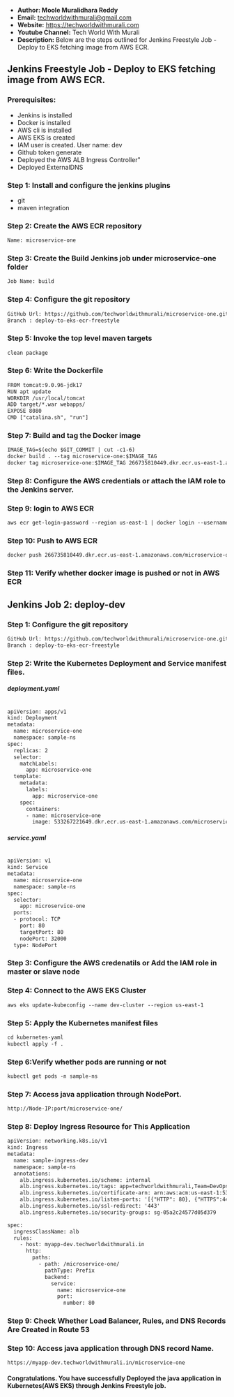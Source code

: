 + <b>Author: Moole Muralidhara Reddy</b></br>
+ <b>Email:</b> techworldwithmurali@gmail.com</br>
+ <b>Website:</b> https://techworldwithmurali.com </br>
+ <b>Youtube Channel:</b> Tech World With Murali</br>
+ <b>Description:</b> Below are the steps outlined for Jenkins Freestyle Job - Deploy to EKS fetching image from AWS ECR.</br>

## Jenkins Freestyle Job - Deploy to EKS fetching image from AWS ECR.

### Prerequisites:
+ Jenkins is installed
+ Docker is installed
+ AWS cli is installed
+ AWS EKS is created
+ IAM user is created.  User name: dev
+ Github token generate
+ Deployed the AWS ALB Ingress Controller"
+ Deployed ExternalDNS

### Step 1: Install and configure the jenkins plugins
 + git
 + maven integration

### Step 2: Create the AWS ECR  repository
```xml
Name: microservice-one
```

### Step 3: Create the Build Jenkins job under microservice-one folder
```xml
Job Name: build
```
### Step 4: Configure the git repository
```xml
GitHub Url: https://github.com/techworldwithmurali/microservice-one.git
Branch : deploy-to-eks-ecr-freestyle
```
### Step 5: Invoke the top level maven targets
```xml
clean package
```
### Step 6: Write the Dockerfile
```xml
FROM tomcat:9.0.96-jdk17
RUN apt update
WORKDIR /usr/local/tomcat
ADD target/*.war webapps/
EXPOSE 8080
CMD ["catalina.sh", "run"]
```
### Step 7: Build and tag the Docker image
```xml
IMAGE_TAG=$(echo $GIT_COMMIT | cut -c1-6)
docker build . --tag microservice-one:$IMAGE_TAG
docker tag microservice-one:$IMAGE_TAG 266735810449.dkr.ecr.us-east-1.amazonaws.com/microservice-one:$IMAGE_TAG
```
### Step 8: Configure the AWS credentials or attach the IAM role to the Jenkins server.

### Step 9: login to AWS ECR
```xml
aws ecr get-login-password --region us-east-1 | docker login --username AWS --password-stdin 266735810449.dkr.ecr.us-east-1.amazonaws.com
```
### Step 10: Push to AWS ECR
```xml
docker push 266735810449.dkr.ecr.us-east-1.amazonaws.com/microservice-one:$IMAGE_TAG
```
### Step 11: Verify whether docker image is pushed or not in AWS ECR
## Jenkins Job 2: deploy-dev
### Step 1: Configure the git repository
```xml
GitHub Url: https://github.com/techworldwithmurali/microservice-one.git
Branch : deploy-to-eks-ecr-freestyle
```
### Step 2: Write the Kubernetes Deployment and Service manifest files.
##### deployment.yaml
```xml

apiVersion: apps/v1
kind: Deployment
metadata:
  name: microservice-one
  namespace: sample-ns
spec:
  replicas: 2
  selector:
    matchLabels:
      app: microservice-one
  template:
    metadata:
      labels:
        app: microservice-one
    spec:
      containers:
      - name: microservice-one
        image: 533267221649.dkr.ecr.us-east-1.amazonaws.com/microservice-one:latest
```
##### service.yaml
```xml

apiVersion: v1
kind: Service
metadata:
  name: microservice-one
  namespace: sample-ns
spec:
  selector:
    app: microservice-one
  ports:
  - protocol: TCP
    port: 80
    targetPort: 80
    nodePort: 32000
  type: NodePort

```
### Step 3: Configure the AWS credenatils or Add the IAM role in master or slave node

### Step 4: Connect to the AWS EKS Cluster
```xml
aws eks update-kubeconfig --name dev-cluster --region us-east-1
```
### Step 5: Apply the Kubernetes manifest files
```xml
cd kubernetes-yaml
kubectl apply -f .
```
### Step 6:Verify whether pods are running or not
```xml
kubectl get pods -n sample-ns
```
### Step 7: Access java application through NodePort.
```xml
http://Node-IP:port/microservice-one/
```

### Step 8: Deploy Ingress Resource for This Application
```xml
apiVersion: networking.k8s.io/v1
kind: Ingress
metadata:
  name: sample-ingress-dev
  namespace: sample-ns
  annotations:
    alb.ingress.kubernetes.io/scheme: internal
    alb.ingress.kubernetes.io/tags: app=techworldwithmurali,Team=DevOps
    alb.ingress.kubernetes.io/certificate-arn: arn:aws:acm:us-east-1:533267221649:certificate/00cbdeae-a854-412c-87dd-a79eae85a402
    alb.ingress.kubernetes.io/listen-ports: '[{"HTTP": 80}, {"HTTPS":443}]'
    alb.ingress.kubernetes.io/ssl-redirect: '443'
    alb.ingress.kubernetes.io/security-groups: sg-05a2c24577d05d379

spec:
  ingressClassName: alb
  rules:
    - host: myapp-dev.techworldwithmurali.in
      http:
        paths:
          - path: /microservice-one/
            pathType: Prefix
            backend:
              service:
                name: microservice-one
                port:
                  number: 80

```

### Step 9: Check Whether Load Balancer, Rules, and DNS Records Are Created in Route 53

### Step 10: Access java application through DNS record Name.
```
https://myapp-dev.techworldwithmurali.in/microservice-one
```

#### Congratulations. You have successfully Deployed the java application in Kubernetes(AWS EKS) through Jenkins Freestyle job.

